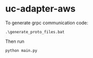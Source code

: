 # uc-adapter-aws

To generate grpc communication code:
```
.\generate_proto_files.bat
```

Then run 
```
python main.py
```

